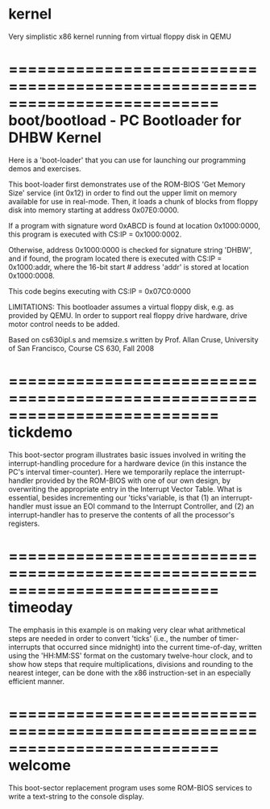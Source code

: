 # kernel
Very simplistic x86 kernel running from virtual floppy disk in QEMU



==========================================================================
boot/bootload - PC Bootloader for DHBW Kernel
==========================================================================

Here is a 'boot-loader' that you can use for launching our
programming demos and exercises.

This boot-loader first demonstrates use of the ROM-BIOS
'Get Memory Size' service (int 0x12) in order to find out
the upper limit on memory available for use in real-mode.
Then, it loads a chunk of blocks from floppy disk into
memory starting at address 0x07E0:0000.

If a program with signature word 0xABCD is found at location
0x1000:0000, this program is executed with CS:IP = 0x1000:0002.

Otherwise, address 0x1000:0000 is checked for signature string
'DHBW', and if found, the program located there is executed
with CS:IP = 0x1000:addr, where the 16-bit start # address
'addr' is stored at location 0x1000:0008.

This code begins executing with CS:IP = 0x07C0:0000


LIMITATIONS:
This bootloader assumes a virtual floppy disk, e.g. as provided
by QEMU. In order to support real floppy drive hardware, drive
motor control needs to be added.

Based on cs630ipl.s and memsize.s written by Prof. Allan Cruse,
University of San Francisco, Course CS 630, Fall 2008



==========================================================================
tickdemo
==========================================================================

This boot-sector program illustrates basic issues involved
in writing the interrupt-handling procedure for a hardware
device (in this instance the PC's interval timer-counter).
Here we temporarily replace the interrupt-handler provided
by the ROM-BIOS with one of our own design, by overwriting
the appropriate entry in the Interrupt Vector Table.  What
is essential, besides incrementing our 'ticks'variable, is
that (1) an interrupt-handler must issue an EOI command to
the Interrupt Controller, and (2) an interrupt-handler has
to preserve the contents of all the processor's registers.



==========================================================================
timeoday
==========================================================================

The emphasis in this example is on making very clear what
arithmetical steps are needed in order to convert 'ticks'
(i.e., the number of timer-interrupts that occurred since
midnight) into the current time-of-day, written using the
'HH:MM:SS' format on the customary twelve-hour clock, and
to show how steps that require multiplications, divisions
and rounding to the nearest integer, can be done with the
x86 instruction-set in an especially efficient manner.



==========================================================================
welcome
==========================================================================

This boot-sector replacement program uses some ROM-BIOS
services to write a text-string to the console display.

